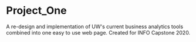 # Project_One
A re-design and implementation of UW's current business analytics tools combined into one easy to use web page. Created for INFO Capstone 2020.
